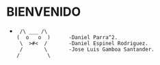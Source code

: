 # BIENVENIDO
*      /\ ___ /\        
      (  o   o  )      -Daniel Parra^2.       
       \  >#<  /       -Daniel Espinel Rodriguez.
       /       \       -Jose Luis Gamboa Santander.
      /         \                           
